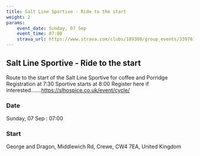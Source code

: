 ```yaml
---
title: Salt Line Sportive - Ride to the start
weight: 2
params:
    event_date: Sunday, 07 Sep
    event_time: 07:00
    strava_url: https://www.strava.com/clubs/189380/group_events/3397617074851803824
---
```


## Salt Line Sportive - Ride to the start 

Route to the start of the Salt Line Sportive for coffee and Porridge
Registration at 7:30
Sportive starts at 8:00
Register here if interested.......https://slhospice.co.uk/event/cycle/

### Date

Sunday, 07 Sep : 07:00

### Start

George and Dragon, Middlewich Rd, Crewe, CW4 7EA, United Kingdom


